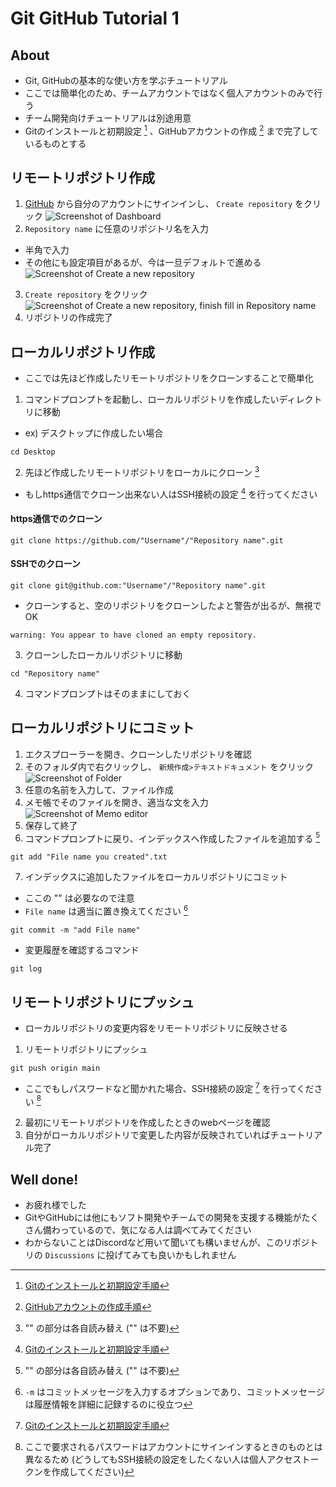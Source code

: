 # Git GitHub Tutorial 1

## About
- Git, GitHubの基本的な使い方を学ぶチュートリアル
- ここでは簡単化のため、チームアカウントではなく個人アカウントのみで行う
- チーム開発向けチュートリアルは別途用意
- Gitのインストールと初期設定 [^1] 、GitHubアカウントの作成 [^2] まで完了しているものとする

## リモートリポジトリ作成
1. [GitHub](https://github.com/) から自分のアカウントにサインインし、 `Create repository` をクリック
![Screenshot of Dashboard](/images/create-repository-1.png)
2. `Repository name` に任意のリポジトリ名を入力
- 半角で入力
- その他にも設定項目があるが、今は一旦デフォルトで進める
![Screenshot of Create a new repository](/images/create-repository-2.png)
3. `Create repository` をクリック
![Screenshot of Create a new repository, finish fill in Repository name](/images/create-repository-3.png)
4. リポジトリの作成完了

## ローカルリポジトリ作成
- ここでは先ほど作成したリモートリポジトリをクローンすることで簡単化
1. コマンドプロンプトを起動し、ローカルリポジトリを作成したいディレクトリに移動
- ex) デスクトップに作成したい場合
```
cd Desktop
```
2. 先ほど作成したリモートリポジトリをローカルにクローン [^3]
- もしhttps通信でクローン出来ない人はSSH接続の設定 [^1] を行ってください
#### https通信でのクローン
```
git clone https://github.com/"Username"/"Repository name".git
```
#### SSHでのクローン
```
git clone git@github.com:"Username"/"Repository name".git
```
- クローンすると、空のリポジトリをクローンしたよと警告が出るが、無視でOK
```
warning: You appear to have cloned an empty repository.
```
3. クローンしたローカルリポジトリに移動
```
cd "Repository name"
```
4. コマンドプロンプトはそのままにしておく

## ローカルリポジトリにコミット
1. エクスプローラーを開き、クローンしたリポジトリを確認
2. そのフォルダ内で右クリックし、 `新規作成>テキストドキュメント` をクリック
![Screenshot of Folder](/images/commit-rocal-repository-1.png)
3. 任意の名前を入力して、ファイル作成
4. メモ帳でそのファイルを開き、適当な文を入力
![Screenshot of Memo editor](/images/commit-rocal-repository-2.png)
5. 保存して終了
6. コマンドプロンプトに戻り、インデックスへ作成したファイルを追加する [^3]
```
git add "File name you created".txt
```
7. インデックスに追加したファイルをローカルリポジトリにコミット
- ここの "" は必要なので注意
- `File name` は適当に置き換えてください [^4]
```
git commit -m "add File name"
```
- 変更履歴を確認するコマンド
```
git log
```

## リモートリポジトリにプッシュ
- ローカルリポジトリの変更内容をリモートリポジトリに反映させる
1. リモートリポジトリにプッシュ
```
git push origin main
```
- ここでもしパスワードなど聞かれた場合、SSH接続の設定 [^1] を行ってください [^5]
2. 最初にリモートリポジトリを作成したときのwebページを確認
3. 自分がローカルリポジトリで変更した内容が反映されていればチュートリアル完了

## Well done!
- お疲れ様でした
- GitやGitHubには他にもソフト開発やチームでの開発を支援する機能がたくさん備わっているので、気になる人は調べてみてください
- わからないことはDiscordなど用いて聞いても構いませんが、このリポジトリの `Discussions` に投げてみても良いかもしれません

[^1]: [Gitのインストールと初期設定手順](./Git-settings/)
[^2]: [GitHubアカウントの作成手順](./GitHub-creating-account/)
[^3]: "" の部分は各自読み替え ("" は不要)
[^4]: `-m` はコミットメッセージを入力するオプションであり、コミットメッセージは履歴情報を詳細に記録するのに役立つ
[^5]: ここで要求されるパスワードはアカウントにサインインするときのものとは異なるため (どうしてもSSH接続の設定をしたくない人は個人アクセストークンを作成してください)
